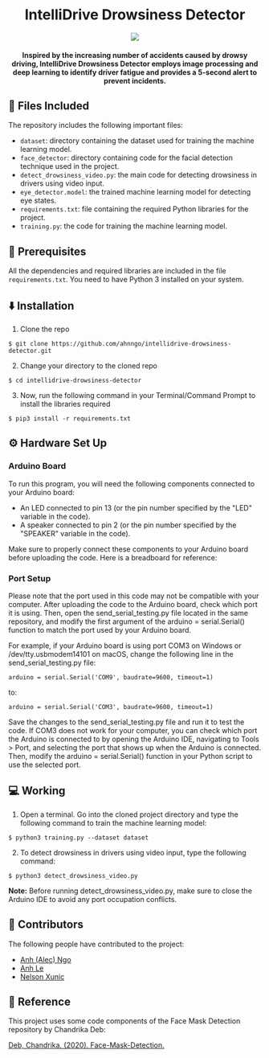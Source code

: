 <h1 align="center">IntelliDrive Drowsiness Detector</h1>

<div align= "center"><img src="https://github.com/ahnngo/intellidrive-drowsiness-detector/blob/main/image/istockphoto-467514262-612x612.jpg"/>
  <h4>Inspired by the increasing number of accidents caused by drowsy driving, IntelliDrive Drowsiness Detector employs image processing and deep learning to identify driver fatigue and provides a 5-second alert to prevent incidents.
  </h4>
</div>


## :file_folder: Files Included

The repository includes the following important files:

- `dataset`: directory containing the dataset used for training the machine learning model.
- `face_detector`: directory containing code for the facial detection technique used in the project.
- `detect_drowsiness_video.py`: the main code for detecting drowsiness in drivers using video input.
- `eye_detector.model`: the trained machine learning model for detecting eye states.
- `requirements.txt`: file containing the required Python libraries for the project.
- `training.py`: the code for training the machine learning model.

## 🔏 Prerequisites

All the dependencies and required libraries are included in the file `requirements.txt`. You need to have Python 3 installed on your system.

## ⬇️ Installation

1. Clone the repo

```
$ git clone https://github.com/ahnngo/intellidrive-drowsiness-detector.git
```

2. Change your directory to the cloned repo 

```
$ cd intellidrive-drowsiness-detector
```

3. Now, run the following command in your Terminal/Command Prompt to install the libraries required

```
$ pip3 install -r requirements.txt
```

## :gear: Hardware Set Up
### Arduino Board
To run this program, you will need the following components connected to your Arduino board:

- An LED connected to pin 13 (or the pin number specified by the "LED" variable in the code).
- A speaker connected to pin 2 (or the pin number specified by the "SPEAKER" variable in the code).

Make sure to properly connect these components to your Arduino board before uploading the code. Here is a breadboard for reference:

### Port Setup

Please note that the port used in this code may not be compatible with your computer. After uploading the code to the Arduino board, check which port it is using. Then, open the send_serial_testing.py file located in the same repository, and modify the first argument of the arduino = serial.Serial() function to match the port used by your Arduino board.

For example, if your Arduino board is using port COM3 on Windows or /dev/tty.usbmodem14101 on macOS, change the following line in the send_serial_testing.py file:

```
arduino = serial.Serial('COM9', baudrate=9600, timeout=1)
```
to:
```
arduino = serial.Serial('COM3', baudrate=9600, timeout=1)
```
Save the changes to the send_serial_testing.py file and run it to test the code. If COM3 does not work for your computer, you can check which port the Arduino is connected to by opening the Arduino IDE, navigating to Tools > Port, and selecting the port that shows up when the Arduino is connected. Then, modify the arduino = serial.Serial() function in your Python script to use the selected port.


## 💻 Working

1. Open a terminal. Go into the cloned project directory and type the following command to train the machine learning model:

```
$ python3 training.py --dataset dataset
```

2. To detect drowsiness in drivers using video input, type the following command:

```
$ python3 detect_drowsiness_video.py
```

**Note:** Before running detect_drowsiness_video.py, make sure to close the Arduino IDE to avoid any port occupation conflicts.

## 👷 Contributors

The following people have contributed to the project:

- [Anh (Alec) Ngo](https://github.com/ahnngo)
- [Anh Le](https://github.com/anhle1008)
- [Nelson Xunic](https://github.com/NelsonXunic)

## 💚 Reference
This project uses some code components of the Face Mask Detection repository by Chandrika Deb:

[Deb, Chandrika. (2020). Face-Mask-Detection.](https://github.com/chandrikadeb7/Face-Mask-Detection)
